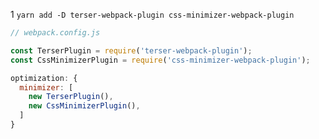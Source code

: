 1
`yarn add -D terser-webpack-plugin css-minimizer-webpack-plugin`

```javascript
// webpack.config.js

const TerserPlugin = require('terser-webpack-plugin');
const CssMinimizerPlugin = require('css-minimizer-webpack-plugin');

optimization: {
  minimizer: [
	new TerserPlugin(),
    new CssMinimizerPlugin(),
  ]
}
```